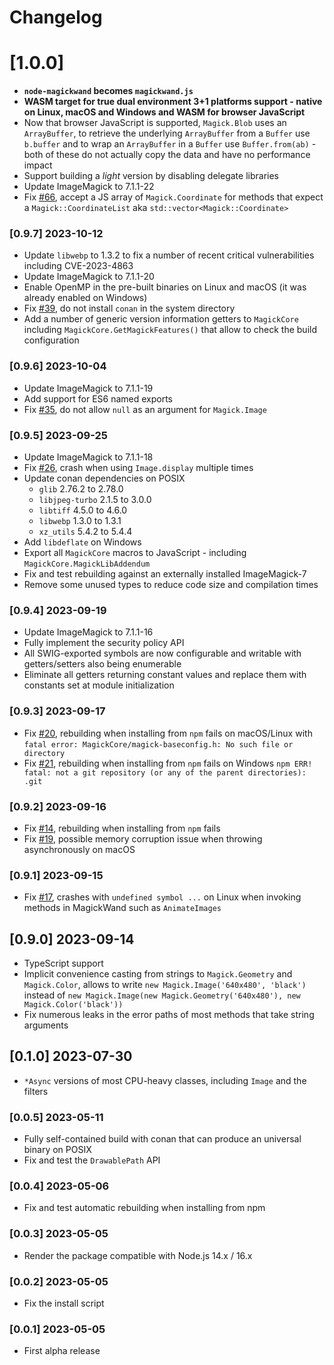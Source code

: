 # Changelog

# [1.0.0]
 - **`node-magickwand` becomes `magickwand.js`**
 - **WASM target for true dual environment 3+1 platforms support - native on Linux, macOS and Windows and WASM for browser JavaScript**
 - Now that browser JavaScript is supported, `Magick.Blob` uses an `ArrayBuffer`, to retrieve the underlying `ArrayBuffer` from a `Buffer` use `b.buffer` and to wrap an `ArrayBuffer` in a `Buffer` use `Buffer.from(ab)` - both of these do not actually copy the data and have no performance impact
 - Support building a *light* version by disabling delegate libraries
 - Update ImageMagick to 7.1.1-22
 - Fix [#66](https://github.com/mmomtchev/magickwand.js/issues/66), accept a JS array of `Magick.Coordinate` for methods that expect a `Magick::CoordinateList` aka `std::vector<Magick::Coordinate>`

### [0.9.7] 2023-10-12

 - Update `libwebp` to 1.3.2 to fix a number of recent critical vulnerabilities including CVE-2023-4863
 - Update ImageMagick to 7.1.1-20
 - Enable OpenMP in the pre-built binaries on Linux and macOS (it was already enabled on Windows)
 - Fix [#39](https://github.com/mmomtchev/magickwand.js/issues/39), do not install `conan` in the system directory
 - Add a number of generic version information getters to `MagickCore` including `MagickCore.GetMagickFeatures()` that allow to check the build configuration

### [0.9.6] 2023-10-04

 - Update ImageMagick to 7.1.1-19
 - Add support for ES6 named exports
 - Fix [#35](https://github.com/mmomtchev/magickwand.js/issues/35), do not allow `null` as an argument for `Magick.Image` 

### [0.9.5] 2023-09-25

 - Update ImageMagick to 7.1.1-18
 - Fix [#26](https://github.com/mmomtchev/magickwand.js/issues/26), crash when using `Image.display` multiple times
 - Update conan dependencies on POSIX
    - `glib` 2.76.2 to 2.78.0
    - `libjpeg-turbo` 2.1.5 to 3.0.0
    - `libtiff` 4.5.0 to 4.6.0
    - `libwebp` 1.3.0 to 1.3.1
    - `xz_utils` 5.4.2 to 5.4.4
 - Add `libdeflate` on Windows
 - Export all `MagickCore` macros to JavaScript - including `MagickCore.MagickLibAddendum`
 - Fix and test rebuilding against an externally installed ImageMagick-7
 - Remove some unused types to reduce code size and compilation times

### [0.9.4] 2023-09-19

 - Update ImageMagick to 7.1.1-16
 - Fully implement the security policy API
 - All SWIG-exported symbols are now configurable and writable with getters/setters also being enumerable
 - Eliminate all getters returning constant values and replace them with constants set at module initialization

### [0.9.3] 2023-09-17

 - Fix [#20](https://github.com/mmomtchev/magickwand.js/issues/20), rebuilding when installing from `npm` fails on macOS/Linux with `fatal error: MagickCore/magick-baseconfig.h: No such file or directory`
 - Fix [#21](https://github.com/mmomtchev/magickwand.js/issues/21), rebuilding when installing from `npm` fails on Windows `npm ERR! fatal: not a git repository (or any of the parent directories): .git`

### [0.9.2] 2023-09-16

 - Fix [#14](https://github.com/mmomtchev/magickwand.js/issues/14), rebuilding when installing from `npm` fails
 - Fix [#19](https://github.com/mmomtchev/magickwand.js/issues/19), possible memory corruption issue when throwing asynchronously on macOS

### [0.9.1] 2023-09-15

 - Fix [#17](https://github.com/mmomtchev/magickwand.js/issues/17), crashes with `undefined symbol ...` on Linux when invoking methods in MagickWand such as `AnimateImages`

## [0.9.0] 2023-09-14

- TypeScript support
- Implicit convenience casting from strings to `Magick.Geometry` and `Magick.Color`, allows to write `new Magick.Image('640x480', 'black')` instead of `new Magick.Image(new Magick.Geometry('640x480'), new Magick.Color('black'))`
- Fix numerous leaks in the error paths of most methods that take string arguments

## [0.1.0] 2023-07-30

- `*Async` versions of most CPU-heavy classes, including `Image` and the filters

### [0.0.5] 2023-05-11

- Fully self-contained build with conan that can produce an universal binary on POSIX
- Fix and test the `DrawablePath` API

### [0.0.4] 2023-05-06

- Fix and test automatic rebuilding when installing from npm

### [0.0.3] 2023-05-05

- Render the package compatible with Node.js 14.x / 16.x

### [0.0.2] 2023-05-05

- Fix the install script

### [0.0.1] 2023-05-05

- First alpha release
